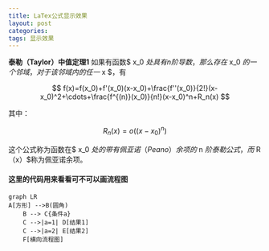 ```yaml
---
title: LaTex公式显示效果
layout: post
categories: 
tags: 显示效果
---
```

<b>泰勒（Taylor）中值定理1</b> 如果有函数$ x_0 $处具有n阶导数，那么存在$ x_0 $的一个邻域，对于该邻域内的任一$ x $，有

$$ 
f(x)=f(x_0)+f'(x_0)(x-x_0)+\frac{f''(x_0)}{2!}(x-x_0)^2+\cdots+\frac{f^{(n)}(x_0)}{n!}(x-x_0)^n+R_n(x) 
$$

其中：

$$ 
R_n(x)=o((x-x_0)^n) 
$$


这个公式称为函数在$ x_0 $处的带有佩亚诺（Peano）余项的$ n $阶泰勒公式，而$ R（x）$称为佩亚诺余项。



#### 这里的代码用来看看可不可以画流程图

```mermaid
graph LR
A[方形] -->B(圆角)
    B --> C{条件a}
    C -->|a=1| D[结果1]
    C -->|a=2| E[结果2]
    F[横向流程图]
```
